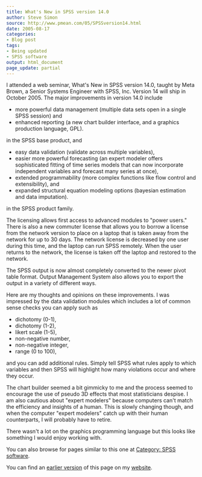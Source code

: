 ```yaml
---
title: What's New in SPSS version 14.0
author: Steve Simon
source: http://www.pmean.com/05/SPSSversion14.html
date: 2005-08-17
categories:
- Blog post
tags:
- Being updated
- SPSS software
output: html_document
page_update: partial
---
```


I attended a web seminar, What's New in SPSS version 14.0, taught by
Meta Brown, a Senior Systems Engineer with SPSS, Inc. Version 14 will
ship in October 2005. The major improvements in version 14.0 include

- more powerful data management (multiple data sets open in a single
SPSS session) and
- enhanced reporting (a new chart builder interface, and a graphics
production language, GPL).

in the SPSS base product, and

- easy data validation (validate across multiple variables),
- easier more powerful forecasting (an expert modeler offers
sophisticated fitting of time series models that can now incorporate
independent variables and forecast many series at once),
- extended programmability (more complex functions like flow control
and extensibility), and
- expanded structural equation modeling options (bayesian estimation
and data imputation).

in the SPSS product family.

The licensing allows first access to advanced modules to "power
users." There is also a new commuter license that allows you to borrow
a license from the network version to place on a laptop that is taken
away from the network for up to 30 days. The network license is
decreased by one user during this time, and the laptop can run SPSS
remotely. When the user returns to the network, the license is taken off
the laptop and restored to the network.

The SPSS output is now almost completely converted to the newer pivot
table format. Output Management System also allows you to export the
output in a variety of different ways.

Here are my thoughts and opinions on these improvements. I was impressed
by the data validation modules which includes a lot of common sense
checks you can apply such as

- dichotomy (0-1),
- dichotomy (1-2),
- likert scale (1-5),
- non-negative number,
- non-negative integer,
- range (0 to 100),

and you can add additional rules. Simply tell SPSS what rules apply to
which variables and then SPSS will highlight how many violations occur
and where they occur.

The chart builder seemed a bit gimmicky to me and the process seemed to
encourage the use of pseudo 3D effects that most statisticians despise.
I am also cautious about "expert modelers" because computers can't
match the efficiency and insights of a human. This is slowly changing
though, and when the computer "expert modelers" catch up with their
human counterparts, I will probably have to retire.

There wasn't a lot on the graphics programming language but this looks
like something I would enjoy working with.

You can also browse
for pages similar to this one at [Category: SPSS
software](../category/SpssSoftware.html).

You can find an [earlier version][sim1] of this page on my [website][sim2].

[sim1]: http://www.pmean.com/05/SPSSversion14.html
[sim2]: http://www.pmean.com

